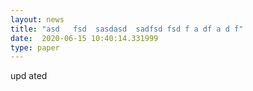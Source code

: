 ```yaml
---
layout: news
title: "asd   fsd  sasdasd  sadfsd fsd f a df a d f"
date:  2020-06-15 10:40:14.331999
type: paper
---
```


upd ated
